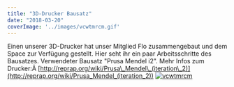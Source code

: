 ```yaml
---
title: "3D-Drucker Bausatz"
date: "2018-03-20"
coverImage: '../images/vcwtmrcm.gif'
---
```


Einen unserer 3D-Drucker hat unser Mitglied Flo zusammengebaut und dem Space zur Verfügung gestellt. Hier seht ihr ein paar Arbeitsschritte des Bausatzes. Verwendeter Bausatz "Prusa Mendel i2". Mehr Infos zum Drucker:Â [http://reprap.org/wiki/Prusa\_Mendel\_(iteration\_2)](http://reprap.org/wiki/Prusa_Mendel_(iteration_2)) [![vcwtmrcm](../images/vcwtmrcm.gif)](https://hackzogtum-coburg.de/wp-content/uploads/2018/03/vcwtmrcm.gif)
